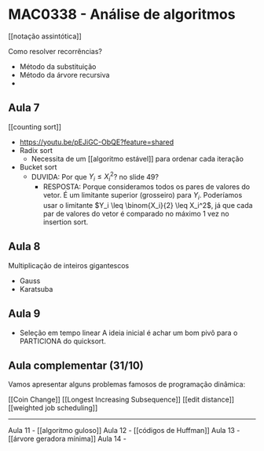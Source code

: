# MAC0338 - Análise de algoritmos

[[notação assintótica]]

Como resolver recorrências?
- Método da substituição
- Método da árvore recursiva
- 

## Aula 7

[[counting sort]]
  - https://youtu.be/pEJiGC-ObQE?feature=shared
- Radix sort
  - Necessita de um [[algoritmo estável]] para ordenar cada iteração
- Bucket sort
  - DUVIDA: Por que $Y_i \leq X_i^2$? no slide 49?
    - RESPOSTA: Porque consideramos todos os pares de valores do vetor. É um limitante superior (grosseiro) para $Y_i$. Poderíamos usar o limitante $Y_i \leq \binom{X_i}{2} \leq X_i^2$, já que cada par de valores do vetor é comparado no máximo 1 vez no insertion sort.

## Aula 8

Multiplicação de inteiros gigantescos

- Gauss
- Karatsuba

## Aula 9

- Seleção em tempo linear
A ideia inicial é achar um bom pivô para o PARTICIONA do quicksort.


## Aula complementar (31/10)

Vamos apresentar alguns problemas famosos de programação dinâmica:

[[Coin Change]]
[[Longest Increasing Subsequence]]
[[edit distance]]
[[weighted job scheduling]]

---

Aula 11 - [[algoritmo guloso]]
Aula 12 - [[códigos de Huffman]]
Aula 13 - [[árvore geradora mínima]]
Aula 14 - 